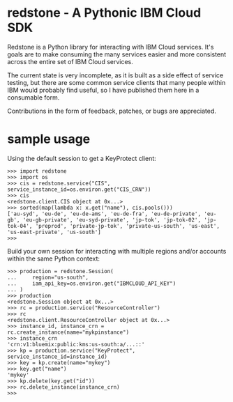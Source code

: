 # redstone - A Pythonic IBM Cloud SDK

Redstone is a Python library for interacting with IBM Cloud services.
It's goals are to make consuming the many services easier
and more consistent across the entire set of IBM Cloud services.

The current state is very incomplete, as it is built as a side effect of service testing,
but there are some common service clients that many people
within IBM would probably find useful, so I have published them here
in a consumable form.

Contributions in the form of feedback, patches, or bugs are appreciated.

# sample usage

Using the default session to get a KeyProtect client:

``` {.sourceCode python}
>>> import redstone
>>> import os
>>> cis = redstone.service("CIS", service_instance_id=os.environ.get("CIS_CRN"))
>>> cis
<redstone.client.CIS object at 0x...>
>>> sorted(map(lambda x: x.get("name"), cis.pools()))
['au-syd', 'eu-de', 'eu-de-ams', 'eu-de-fra', 'eu-de-private', 'eu-gb', 'eu-gb-private', 'eu-syd-private', 'jp-tok', 'jp-tok-02', 'jp-tok-04', 'preprod', 'private-jp-tok', 'private-us-south', 'us-east', 'us-east-private', 'us-south']
>>>
```

Build your own session for interacting with multiple regions and/or accounts within the same Python context:

``` {.sourceCode python}
>>> production = redstone.Session(
...     region="us-south",
...     iam_api_key=os.environ.get("IBMCLOUD_API_KEY")
... )
>>> production
<redstone.Session object at 0x...>
>>> rc = production.service("ResourceController")
>>> rc
<redstone.client.ResourceController object at 0x...>
>>> instance_id, instance_crn = rc.create_instance(name="mykpinstance")
>>> instance_crn
'crn:v1:bluemix:public:kms:us-south:a/...::'
>>> kp = production.service("KeyProtect", service_instance_id=instance_id)
>>> key = kp.create(name="mykey")
>>> key.get("name")
'mykey'
>>> kp.delete(key.get("id"))
>>> rc.delete_instance(instance_crn)
>>>
```
